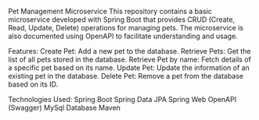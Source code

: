 
Pet Management Microservice
This repository contains a basic microservice developed with Spring Boot that provides CRUD 
(Create, Read, Update, Delete) operations for managing pets. 
The microservice is also documented using OpenAPI to facilitate understanding and usage.

Features:
Create Pet: Add a new pet to the database.
Retrieve Pets: Get the list of all pets stored in the database.
Retrieve Pet by name: Fetch details of a specific pet based on its name.
Update Pet: Update the information of an existing pet in the database.
Delete Pet: Remove a pet from the database based on its ID.

Technologies Used:
Spring Boot
Spring Data JPA
Spring Web
OpenAPI (Swagger)
MySql Database
Maven
